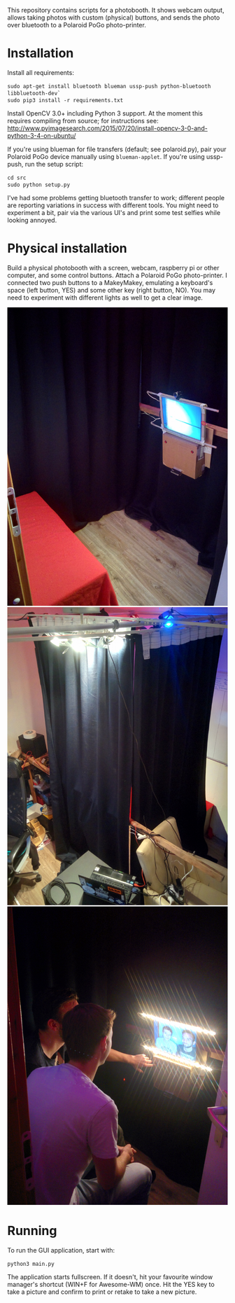 This repository contains scripts for a photobooth.
It shows webcam output, allows taking photos with
custom (physical) buttons, and sends the photo
over bluetooth to a Polaroid PoGo photo-printer.


Installation
============

Install all requirements:

    sudo apt-get install bluetooth blueman ussp-push python-bluetooth libbluetooth-dev`
    sudo pip3 install -r requirements.txt

Install OpenCV 3.0+ including Python 3 support. At the moment this requires
compiling from source; for instructions see:
http://www.pyimagesearch.com/2015/07/20/install-opencv-3-0-and-python-3-4-on-ubuntu/

If you're using blueman for file transfers (default; see polaroid.py),
pair your Polaroid PoGo device manually using `blueman-applet`.
If you're using ussp-push, run the setup script:

    cd src
    sudo python setup.py

I've had some problems getting bluetooth transfer to work;
different people are reporting variations in success with
different tools. You might need to experiment a bit, pair
via the various UI's and print some test selfies while
looking annoyed.


Physical installation
=====================

Build a physical photobooth with a screen, webcam, raspberry pi or other
computer, and some control buttons. Attach a Polaroid PoGo photo-printer.
I connected two push buttons to a MakeyMakey, emulating a keyboard's
space (left button, YES) and some other key (right button, NO). You may
need to experiment with different lights as well to get a clear image.

![prototype front image](img/photobooth_front.jpg)
![prototype back image](img/photobooth_back.jpg)
![prototype in operation](img/photobooth_action.jpg)


Running
=======

To run the GUI application, start with:

    python3 main.py

The application starts fullscreen. If it doesn't, hit your favourite
window manager's shortcut (WIN+F for Awesome-WM) once.
Hit the YES key to take a picture and confirm to print or retake to
take a new picture.

